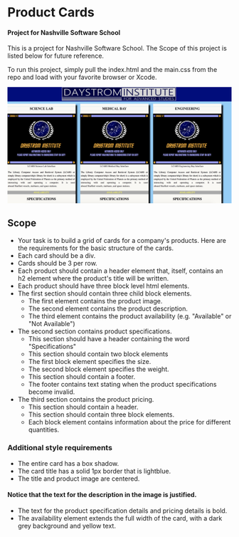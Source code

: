 # Product Cards

#### Project for Nashville Software School
<p>This is a project for Nashville Software School.  The Scope of this project is listed below for future reference.</p>
<p>To run this project, simply pull the index.html and the main.css from the repo and load with your favorite browser or Xcode.</p>
<img src="https://github.com/Shijax/product-cards/blob/master/images/productcardscreen.jpeg">











## Scope
- Your task is to build a grid of cards for a company's products. Here are the requirements for the basic structure of the cards.
- Each card should be a div.
- Cards should be 3 per row.
- Each product should contain a header element that, itself, contains an h2 element where the product's title will be written.
- Each product should have three block level html elements.
- The first section should contain three child block elements.
  * The first element contains the product image.
  * The second element contains the product description.
  * The third element contains the product availability (e.g. "Available" or "Not Available")
- The second section contains product specifications.
  * This section should have a header containing the word "Specifications"
  * This section should contain two block elements
  * The first block element specifies the size.
  * The second block element specifies the weight.
  * This section should contain a footer.
  * The footer contains text stating when the product specifications become invalid.
- The third section contains the product pricing.
  * This section should contain a header.
  * This section should contain three block elements.
  * Each block element contains information about the price for different quantities.

### Additional style requirements
- The entire card has a box shadow.
- The card title has a solid 1px border that is lightblue.
- The title and product image are centered.

#### Notice that the text for the description in the image is justified.
- The text for the product specification details and pricing details is bold.
- The availability element extends the full width of the card, with a dark grey background and yellow text.
